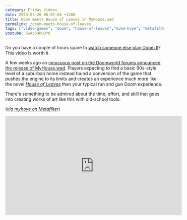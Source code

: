 ```yaml
---
category: Friday Videos
date: 2023-05-26 06:07:04 +1200
title: Doom meets House of Leaves in MyHouse.wad
permalink: /doom-meets-house-of-leaves
tags: ["video-games", "doom", "house-of-leaves","mike-hoye", "metafilter", "mods"]
youtube: 5wAo54DHDY0
---
```


Do you have a couple of hours spare to [watch someone else play Doom II](https://youtu.be/5wAo54DHDY0)? This video is worth it.

A few weeks ago an [innocuous post on the Doomworld forums announced the release of MyHouse.wad](https://www.doomworld.com/forum/topic/134292-myhousewad/). Players expecting to find a basic 90s-style level of a suburban home instead found a conversion of the game that pushes the engine to its limits and creates an experience much more like the novel *[House of Leaves](https://bookshop.org/a/14808/9780375703768)* than your typical run and gun Doom experience.

There's something to be admired about the time, effort, and skill that goes into creating works of art like this with old-school tools.

(*[via myhoye on Metafilter](https://www.metafilter.com/199368/Not-even-dying-is-an-escape)*)


<div class="embed-container"><iframe width="560" height="315" src="https://www.youtube-nocookie.com/embed/5wAo54DHDY0" frameborder="0" allow="accelerometer; autoplay; encrypted-media; gyroscope; picture-in-picture" allowfullscreen></iframe></div>